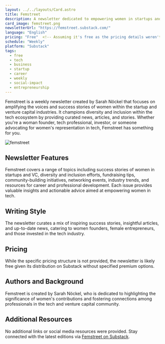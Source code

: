 ```yaml
---
layout: ../../layouts/Card.astro
title: Femstreet
description: A newsletter dedicated to empowering women in startups and venture capital through success stories, networking opportunities, and career resources.
card_image: femstreet.png
newsletterUrl: "https://femstreet.substack.com/"
language: "English"
pricing: "Free"  <!-- Assuming it's free as the pricing details weren't provided -->
schedule: "Weekly"
platform: "Substack"
tags:
  - free
  - tech
  - business
  - startup
  - career
  - weekly
  - social-impact
  - entrepreneurship
---
```

Femstreet is a weekly newsletter created by Sarah Nöckel that focuses on amplifying the voices and success stories of women within the startup and venture capital industries. It champions diversity and inclusion within the tech ecosystem by providing curated news, articles, and stories. Whether you're a woman founder, tech professional, investor, or someone advocating for women's representation in tech, Femstreet has something for you.

![femstreet](images/femstreet.webp)

## Newsletter Features
Femstreet covers a range of topics including success stories of women in startups and VC, diversity and inclusion efforts, fundraising tips, community-building initiatives, networking events, industry trends, and resources for career and professional development. Each issue provides valuable insights and actionable advice aimed at empowering women in tech.

## Writing Style
The newsletter curates a mix of inspiring success stories, insightful articles, and up-to-date news, catering to women founders, female entrepreneurs, and those invested in the tech industry.

## Pricing
While the specific pricing structure is not provided, the newsletter is likely free given its distribution on Substack without specified premium options.

## Authors and Background
Femstreet is created by Sarah Nöckel, who is dedicated to highlighting the significance of women's contributions and fostering connections among professionals in the tech and venture capital community.

## Additional Resources
No additional links or social media resources were provided. Stay connected with the latest editions via [Femstreet on Substack](https://femstreet.substack.com/).